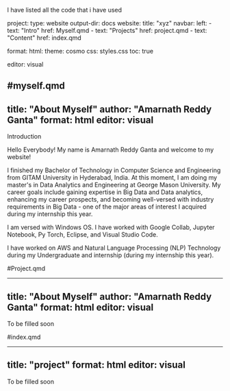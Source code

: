 I have listed all the code that i have used

project:
  type: website
  output-dir: docs
website:
  title: "xyz"
  navbar:
    left:
      - text: "Intro"
        href: Myself.qmd
      - text: "Projects"
        href: project.qmd
      - text: "Content"
        href: index.qmd

format:
  html:
    theme: cosmo
    css: styles.css
    toc: true

editor: visual

#myself.qmd
---
title: "About Myself"
author: "Amarnath Reddy Ganta"
format: html
editor: visual
---

Introduction

Hello Everybody! My name is Amarnath Reddy Ganta and welcome to my website!

I finished my Bachelor of Technology in Computer Science and Engineering from GITAM University in Hyderabad, India. At this moment, I am doing my master's in Data Analytics and Engineering at George Mason University. My career goals include gaining expertise in Big Data and Data analytics, enhancing my career prospects, and becoming well-versed with industry requirements in Big Data - one of the major areas of interest I acquired during my internship this year.

I am versed with Windows OS. I have worked with Google Collab, Jupyter Notebook, Py Torch, Eclipse, and Visual Studio Code.

I have worked on AWS and Natural Language Processing (NLP) Technology during my Undergraduate and internship (during my internship this year).

#Project.qmd

---
title: "About Myself"
author: "Amarnath Reddy Ganta"
format: html
editor: visual
---

To be filled soon

#index.qmd

---
title: "project"
format: html
editor: visual
---

To be filled soon
